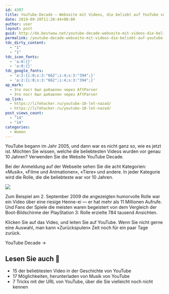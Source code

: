 ```yaml
---
id: 4397
title: YouTube-Decade — Webseite mit Videos, die beliebt auf YouTube vor 10 Jahren
date: 2019-09-20T11:20:44+00:00
author: user
layout: post
guid: http://de.bestwow.net/youtube-decade-webseite-mit-videos-die-beliebt-auf-youtube-vor-10-jahren/
permalink: /youtube-decade-webseite-mit-videos-die-beliebt-auf-youtube-vor-10-jahren/
tdc_dirty_content:
  - "1"
  - "1"
tdc_icon_fonts:
  - 'a:0:{}'
  - 'a:0:{}'
tdc_google_fonts:
  - 'a:2:{i:0;s:3:"662";i:4;s:3:"394";}'
  - 'a:2:{i:0;s:3:"662";i:4;s:3:"394";}'
ap_mark:
  - Это пост был добавлен через AftParser
  - Это пост был добавлен через AftParser
ap_link:
  - https://lifehacker.ru/youtube-10-let-nazad/
  - https://lifehacker.ru/youtube-10-let-nazad/
post_views_count:
  - "14"
  - "14"
categories:
  - Women
---
```

YouTube begann im Jahr 2005, und dann war es nicht ganz so, wie es jetzt ist. Möchten Sie wissen, welche die beliebtesten Videos wurden vor genau 10 Jahren? Verwenden Sie die Website YouTube Decade.

Bei der Anmeldung auf der Webseite sehen Sie die acht Kategorien: «Musik», «Filme und Animationen», «Tiere» und andere. In jeder Kategorie wird die Rolle, die die beliebteste war vor 10 Jahren.

![](http://de.bestwow.net/wp-content/uploads/2019/09/youtube-decade-sayt-s-video-kotorye-byli-populyarny-na-youtube-10-let-nazad-1.jpg) 

Zum Beispiel am 2. September 2009 die angezeigten humorvolle Rolle war ein Video über eine riesige Henne-ei — er hat mehr als 11 Millionen Aufrufe. Und Fans der Spiele die meisten waren begeistert von dem Vergleich der Boot-Bildschirme der PlayStation 3: Rolle erzielte 784 tausend Ansichten.</p> 

Klicken Sie auf das Video, und leiten Sie auf YouTube. Wenn Sie nicht gerne eine Auswahl, man kann «Zurückspulen» Zeit noch für ein paar Tage zurück.

YouTube Decade →

<div>
  <h2 class="read-also__title">
    <span>Lesen Sie auch</span> <span>🧐 </span>
  </h2>
  
  <ul class="read-also__list">
    <li>
      15 der beliebtesten Video in der Geschichte von YouTube
    </li>
    <li>
      17 Möglichkeiten, herunterladen von Musik von YouTube
    </li>
    <li>
      7 Tricks mit der URL von YouTube, über die Sie vielleicht noch nicht kennen
    </li>
  </ul>
</div>